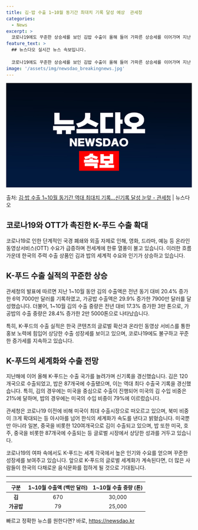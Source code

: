 ```yaml
---
title: 김·밥 수출 1~10월 동기간 최대치 기록 달성 예상  관세청
categories:
  - News
excerpt: >
  코로나19에도 꾸준한 상승세를 보인 김밥 수출이 올해 들어 가파른 상승세를 이어가며 지난 1~10월 동기간 …
feature_text: >
  ## 뉴스다오 실시간 뉴스 속보입니다.

  코로나19에도 꾸준한 상승세를 보인 김밥 수출이 올해 들어 가파른 상승세를 이어가며 지난 1~10월 동기간 …
image: '/assets/img/newsdao_breakingnews.jpg'
---
```


![뉴스다오 속보](/assets/img/newsdao_breakingnews.jpg)

<p>출처: <a href="https://newsdao.kr/2668" rel="dofollow">김·밥 수출 1~10월 동기간 역대 최대치 기록…신기록 달성 눈앞 - 관세청</a> | 뉴스다오</p>

<h2>코로나19와 OTT가 촉진한 K-푸드 수출 확대</h2>

<p data-ke-size="size16">코로나19로 인한 단계적인 국경 폐쇄와 외출 자제로 인해, 영화, 드라마, 예능 등 온라인동영상서비스(OTT) 수요가 급증하며 전세계에 한류 열풍이 불고 있습니다. 이러한 흐름 가운데 한국의 주력 수출 상품인 김과 밥의 세계적 수요와 인기가 상승하고 있습니다.</p>

<h2 data-ke-size="size26">K-푸드 수출 실적의 꾸준한 상승</h2>

<p data-ke-size="size16">관세청의 발표에 따르면 지난 1~10월 동안 김의 수출액은 전년 동기 대비 20.4% 증가한 6억 7000만 달러를 기록하였고, 가공밥 수출액은 29.9% 증가한 7900만 달러를 달성했습니다. 더불어, 1~10월 김의 수출 중량은 전년 대비 17.3% 증가한 3만 톤으로, 가공밥의 수출 중량은 28.4% 증가한 2만 5000톤으로 나타났습니다.</p>

<p data-ke-size="size16">특히, K-푸드의 수출 실적은 한국 콘텐츠의 글로벌 확산과 온라인 동영상 서비스를 통한 홍보 노력에 힘입어 상당한 수출 성장세를 보이고 있으며, 코로나19에도 불구하고 꾸준한 증가세를 지속하고 있습니다.</p>

<h2 data-ke-size="size26">K-푸드의 세계화와 수출 전망</h2>

<p data-ke-size="size16">지난해에 이어 올해 K-푸드는 수출 국가를 늘려가며 신기록을 경신했습니다. 김은 120개국으로 수출되었고, 밥은 87개국에 수출됐으며, 이는 역대 최다 수출국 기록을 경신했습니다. 특히, 김의 경우에는 미국을 중심으로 수출이 진행되어 미국의 김 수입 비중은 21%에 달하며, 밥의 경우에는 미국의 수입 비중이 79%에 이르렀습니다.</p>

<p data-ke-size="size16">관세청은 코로나19 이전에 비해 미국이 최대 수출시장으로 떠오르고 있으며, 북미 비중이 크게 확대되는 등 아시아를 넘어 한식의 세계화가 속도를 낸다고 밝혔습니다. 미국뿐만 아니라 일본, 중국을 비롯한 120여개국으로 김이 수출되고 있으며, 밥 또한 미국, 호주, 중국을 비롯한 87개국에 수출되는 등 글로벌 시장에서 상당한 성과를 거두고 있습니다.</p>

<p data-ke-size="size16">코로나19의 여파 속에서도 K-푸드는 세계 각국에서 높은 인기와 수요를 얻으며 꾸준한 성장세를 보여주고 있습니다. 앞으로 K-푸드의 글로벌 세계화가 계속된다면, 더 많은 사람들이 한국의 다채로운 음식문화를 접하게 될 것으로 기대됩니다.</p>

<hr>

<table>
<thead>
<tr>
<th style="text-align: center;">구분</th>
<th style="text-align: center;">1~10월 수출액 (백만 달러)</th>
<th style="text-align: center;">1~10월 수출 중량 (톤)</th>
</tr>
</thead>
<tbody>
<tr>
<td style="text-align: center;"><b>김</b></td>
<td style="text-align: center;">670</td>
<td style="text-align: center;">30,000</td>
</tr>
<tr>
<td style="text-align: center;"><b>가공밥</b></td>
<td style="text-align: center;">79</td>
<td style="text-align: center;">25,000</td>
</tr>
</tbody>
</table> 

빠르고 정확한 뉴스를 원한다면? 바로, <a href="https://newsdao.kr" rel="dofollow">https://newsdao.kr</a>


